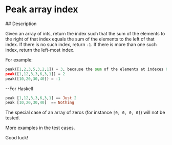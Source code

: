 # Peak array index

## Description

Given an array of ints, return the index such that the sum of the elements to the right of that index equals the sum of the elements to the left of that index. If there is no such index, return `-1`. If there is more than one such index, return the left-most index.

For example:

```python
peak([1,2,3,5,3,2,1]) = 3, because the sum of the elements at indexes 0,1,2 == sum of elements at indexes 4,5,6. We don't sum index 3.
peak([1,12,3,3,6,3,1]) = 2
peak([10,20,30,40]) = -1
```

--For Haskell
```haskell
peak [1,12,3,3,6,3,1] == Just 2
peak [10,20,30,40]  == Nothing
```

The special case of an array of zeros (for instance `[0, 0, 0, 0]`) will not be tested.

More examples in the test cases.

Good luck!
